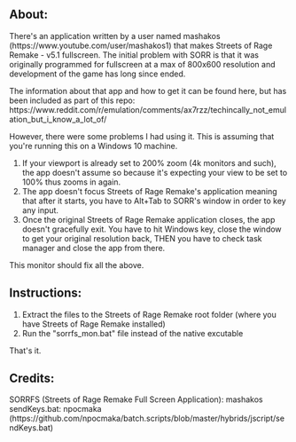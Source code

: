 <h2>About:</h2>
<p>There's an application written by a user named mashakos (https://www.youtube.com/user/mashakos1) that makes Streets of Rage Remake - v5.1 fullscreen. The initial problem with SORR is that it was originally programmed for fullscreen at a max of 800x600 resolution and development of the game has long since ended. 
</p>
<p>
The information about that app and how to get it can be found here, but has been included as part of this repo:
https://www.reddit.com/r/emulation/comments/ax7rzz/techincally_not_emulation_but_i_know_a_lot_of/ 
</p>
<p>
However, there were some problems I had using it. This is assuming that you're running this on a Windows 10 machine.
<ol>
<li>If your viewport is already set to 200% zoom (4k monitors and such), the app doesn't assume so because it's expecting your view to be set to 100% thus zooms in again.</li>
<li>The app doesn't focus Streets of Rage Remake's application meaning that after it starts, you have to Alt+Tab to SORR's window in order to key any input.</li>
<li>Once the original Streets of Rage Remake application closes, the app doesn't gracefully exit. You have to hit Windows key, close the window to get your original resolution back, THEN you have to check task manager and close the app from there.</li>
  </ol>
  
This monitor should fix all the above.
</p>
<h2>Instructions:</h2>
<ol>
<li>Extract the files to the Streets of Rage Remake root folder (where you have Streets of Rage Remake installed)</li>
<li>Run the "sorrfs_mon.bat" file instead of the native excutable</li>
</ol>

That's it.

<h2>Credits:</h2>
SORRFS (Streets of Rage Remake Full Screen Application): mashakos<br>
sendKeys.bat: npocmaka (https://github.com/npocmaka/batch.scripts/blob/master/hybrids/jscript/sendKeys.bat)
